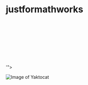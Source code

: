 # justformathworks

'"><svg onload=alert(0)>
  
 ![Image of Yaktocat](https://octodex.github.com/images/yaktocat.png)
